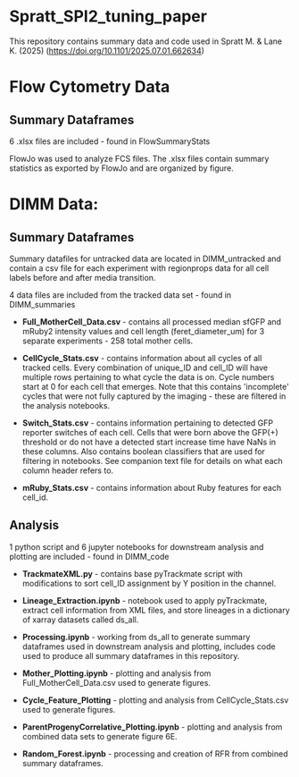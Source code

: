 # Spratt_SPI2_tuning_paper
This repository contains summary data and code used in Spratt M. & Lane K. (2025) (https://doi.org/10.1101/2025.07.01.662634)


# Flow Cytometry Data 

## Summary Dataframes 
6 .xlsx files are included - found in FlowSummaryStats

FlowJo was used to analyze FCS files. The .xlsx files contain summary statistics as exported by FlowJo and are organized by figure. 

# DIMM Data: 

## Summary Dataframes 
Summary datafiles for untracked data are located in DIMM_untracked and contain a csv file for each experiment with regionprops data for all cell labels before and after media transition.

4 data files are included from the tracked data set - found in DIMM_summaries

- **Full_MotherCell_Data.csv** - contains all processed median sfGFP and mRuby2 intensity values and cell length (feret_diameter_um) for 3 separate experiments - 258 total mother cells. 

- **CellCycle_Stats.csv** - contains information about all cycles of all tracked cells. Every combination of unique_ID and cell_ID will have multiple rows pertaining to what cycle the data is on. Cycle numbers start at 0 for each cell that emerges. Note that this contains 'incomplete' cycles that were not fully captured by the imaging - these are filtered in the analysis notebooks. 

- **Switch_Stats.csv** - contains information pertaining to detected GFP reporter switches of each cell. Cells that were born above the GFP(+) threshold or do not have a detected start increase time have NaNs in these columns. Also contains boolean classifiers that are used for filtering in notebooks. See companion text file for details on what each column header refers to. 

- **mRuby_Stats.csv** - contains information about Ruby features for each cell_id.

## Analysis
1 python script and 6 jupyter notebooks for downstream analysis and plotting are included - found in DIMM_code 

- **TrackmateXML.py** - contains base pyTrackmate script with modifications to sort cell_ID assignment by Y position in the channel.

- **Lineage_Extraction.ipynb** - notebook used to apply pyTrackmate, extract cell information from XML files, and store lineages in a dictionary of xarray datasets called ds_all. 

- **Processing.ipynb** - working from ds_all to generate summary dataframes used in downstream analysis and plotting, includes code used to produce all summary dataframes in this repository.  

- **Mother_Plotting.ipynb** - plotting and analysis from Full_MotherCell_Data.csv used to generate figures. 

- **Cycle_Feature_Plotting** - plotting and analysis from CellCycle_Stats.csv used to generate figures. 

- **ParentProgenyCorrelative_Plotting.ipynb** - plotting and analysis from combined data sets to generate figure 6E. 

- **Random_Forest.ipynb** - processing and creation of RFR from combined summary dataframes. 
